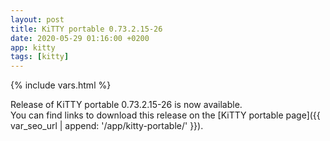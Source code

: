 ```yaml
---
layout: post
title: KiTTY portable 0.73.2.15-26
date: 2020-05-29 01:16:00 +0200
app: kitty
tags: [kitty]
---
```

{% include vars.html %}

Release of KiTTY portable 0.73.2.15-26 is now available.<br />
You can find links to download this release on the [KiTTY portable page]({{ var_seo_url | append: '/app/kitty-portable/' }}).